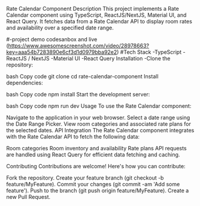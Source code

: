 Rate Calendar Component
Description
This project implements a Rate Calendar component using TypeScript, ReactJS/NextJS, Material UI, and React Query. It fetches data from a Rate Calendar API to display room rates and availability over a specified date range.

#-project demo codesanbox and live (https://www.awesomescreenshot.com/video/28978663?key=aaa54b7283890e6cf3d1d0979bba92e2)
#Tech Stack
-TypeScript
-ReactJS / NextJS
-Material UI
-React Query
Installation
-Clone the repository:

bash
Copy code
git clone <repository-url>
cd rate-calendar-component
Install dependencies:

bash
Copy code
npm install
Start the development server:

bash
Copy code
npm run dev
Usage
To use the Rate Calendar component:

Navigate to the application in your web browser.
Select a date range using the Date Range Picker.
View room categories and associated rate plans for the selected dates.
API Integration
The Rate Calendar component integrates with the Rate Calendar API to fetch the following data:

Room categories
Room inventory and availability
Rate plans
API requests are handled using React Query for efficient data fetching and caching.

Contributing
Contributions are welcome! Here's how you can contribute:

Fork the repository.
Create your feature branch (git checkout -b feature/MyFeature).
Commit your changes (git commit -am 'Add some feature').
Push to the branch (git push origin feature/MyFeature).
Create a new Pull Request.